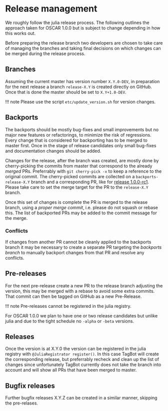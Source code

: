# Release management

We roughly follow the julia release process. The following outlines the approach taken for OSCAR 1.0.0 but is subject to change depending in how this works out.

Before preparing the release branch two developers are chosen to take care of managing the branches and taking final decisions on which changes can be merged during the release process.

## Branches

Assuming the current master has version number `X.Y.0-DEV`, in preparation for the next release
a branch `release-X.Y` is created directly on GitHub.
Once that is done the master should be set to `X.Y+1.0-DEV`.

!!! note 
    Please use the script `etc/update_version.sh` for version changes.

## Backports

The backports should be mostly bug-fixes and small improvements but no major new features or refactorings, to minimize the risk of regressions.
Every change that is considered for backporting has to be merged to master first.
Once in the stage of release candidates only small bug-fixes and documentation changes should be added.

Changes for the release, after the branch was created, are mostly done by cherry-picking the commits from master that correspond to the already _merged_ PRs. Preferrably with `git cherry-pick -x` to keep a reference to the original commit.
The cherry-picked commits are collected on a `backports-release-X.Y` branch and a corresponding PR, like for [release 1.0.0-rc1](https://github.com/oscar-system/Oscar.jl/pull/3378). Please take care to set the merge target for the PR to the `release-X.Y` branch.

Once this set of changes is complete the PR is merged to the release branch, using a _proper merge commit_, i.e. please do not squash or rebase this.
The list of backported PRs may be added to the commit message for the merge.

### Conflicts

If changes from another PR cannot be cleanly applied to the backports branch it may be necessary to create a separate PR targeting the _backports branch_ to manually backport changes from that PR and resolve any conflicts.

## Pre-releases

For the next pre-release create a new PR to the release branch adjusting the version, this may be merged with a rebase to avoid some extra commits. That commit can then be tagged on GitHub as a new Pre-Release.

!!! note
    Pre-releases cannot be registered in the julia registry.

For OSCAR 1.0.0 we plan to have one or two release candidates but unlike julia and due to the tight schedule no `-alpha` or `-beta` versions.

## Releases

Once the version is at X.Y.0 the version can be registered in the julia registry with `@JuliaRegistrator register()`. In this case TagBot will create the corresponding release, but preferrably recheck and clean up the list of changes since unfortunately TagBot currently does not take the branch into account and will show all PRs that have been merged to master.

## Bugfix releases

Further bugfix releases X.Y.Z can be created in a similar manner, skipping the pre-relases.
